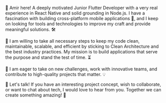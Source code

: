 👋 Amir here! A deeply motivated Junior Flutter Developer with a very real experience in React Native and solid grounding in Node.js. I have a fascination with building cross-platform mobile applications 📱, and I keep on looking for tools and technologies to improve my craft and provide meaningful solutions. 🛠️

🔧 I am willing to take all necessary steps to keep my code clean, maintainable, scalable, and efficient by sticking to Clean Architecture and the best industry practices. My mission is to build applications that serve the purpose and stand the test of time. ⏳

🚀 I am eager to take on new challenges, work with innovative teams, and contribute to high-quality projects that matter. 💡

💬 Let's talk! If you have an interesting project concept, wish to collaborate, or want to chat about tech, I would love to hear from you. Together we can create something amazing! 🌟

<!---
DaEvolver/DaEvolver is a ✨ special ✨ repository because its `README.md` (this file) appears on your GitHub profile.
You can click the Preview link to take a look at your changes.
--->
